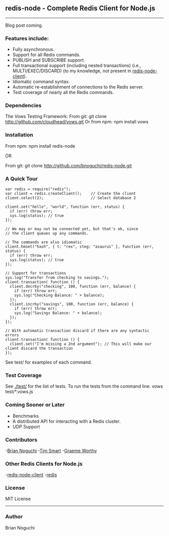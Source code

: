 ## redis-node - Complete Redis Client for Node.js
---

Blog post coming.

### Features include:
- Fully asynchronous.
- Support for all Redis commands.
- PUBLISH and SUBSCRIBE support.
- Full transactional support (including nested transactions) (i.e., MULTI/EXEC/DISCARD) (to my knowledge, not present in [redis-node-client](http://github.com/fictorial/redis-node-client)).
- Idiomatic command syntax.
- Automatic re-establishment of connections to the Redis server.
- Test coverage of nearly all the Redis commands.

### Dependencies
The Vows Testing Framework:
From git:
    git clone http://github.com/cloudhead/vows.git
Or from npm:
    npm install vows

### Installation
From npm:
    npm install redis-node

OR

From git:
    git clone http://github.com/bnoguchi/redis-node.git

### A Quick Tour
    var redis = require("redis");
    var client = redis.createClient();    // Create the client
    client.select(2);                     // Select database 2

    client.set("hello", "world", function (err, status) {
      if (err) throw err;
      sys.log(status); // true
    });

    // We may or may not be connected yet, but that's ok, since
    // the client queues up any commands.

    // The commands are also idiomatic
    client.hmset("hash", { t: "rex", steg: "asaurus" }, function (err, status) {
      if (err) throw err;
      sys.log(status); // true
    });

    // Support for transactions
    sys.log("Transfer from checking to savings.");
    client.transaction( function () {
      client.decrby("checking", 100, function (err, balance) {
        if (err) throw err;
        sys.log("Checking Balance: " + balance);
      });
      client.incrby("savings", 100, function (err, balance) {
        if (err) throw err;
        sys.log("Savings Balance: " + balance);
      });
    });

    // With automatic transaction discard if there are any syntactic errors
    client.transaction( function () {
      client.set("I'm missing a 2nd argument"); // This will make our client discard the transaction
    });

See test/ for examples of each command.

### Test Coverage
See [./test/](http://github.com/bnoguchi/redis-node) for the list of tests.
To run the tests from the command line.
    vows test/*.vows.js

### Coming Sooner or Later
- Benchmarks
- A distributed API for interacting with a Redis cluster.
- UDP Support

### Contributors
-[Brian Noguchi](http://github.com/bnoguchi)
-[Tim Smart](http://github.com/Tim-Smart)
-[Graeme Worthy](http://github.com/graemeworthy)

### Other Redis Clients for Node.js
-[redis-node-client](http://github.com/fictorial/redis-node-client)
-[redis](http://github.com/mranney/node_redis)

### License
MIT License

---
### Author
Brian Noguchi

